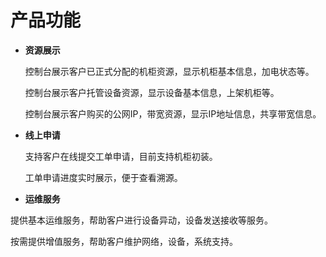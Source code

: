 # 产品功能
- **资源展示**<br />

  控制台展示客户已正式分配的机柜资源，显示机柜基本信息，加电状态等。

  控制台展示客户托管设备资源，显示设备基本信息，上架机柜等。
  
  控制台展示客户购买的公网IP，带宽资源，显示IP地址信息，共享带宽信息。

- **线上申请**

  支持客户在线提交工单申请，目前支持机柜初装。

  工单申请进度实时展示，便于查看溯源。
  
 - **运维服务**
 
  提供基本运维服务，帮助客户进行设备异动，设备发送接收等服务。

  按需提供增值服务，帮助客户维护网络，设备，系统支持。
